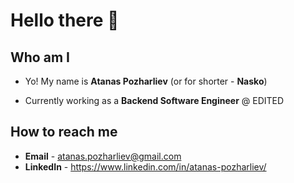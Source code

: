 # Hello there 👋
## Who am I

- Yo! My name is __Atanas Pozharliev__ (or for shorter - __Nasko__)

- Currently working as a __Backend Software Engineer__ @ EDITED

## How to reach me

- __Email__ - atanas.pozharliev@gmail.com
- __LinkedIn__ - https://www.linkedin.com/in/atanas-pozharliev/
